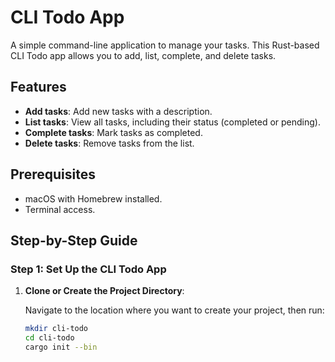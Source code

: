 # CLI Todo App

A simple command-line application to manage your tasks. This Rust-based CLI Todo app allows you to add, list, complete, and delete tasks.

## Features

- **Add tasks**: Add new tasks with a description.
- **List tasks**: View all tasks, including their status (completed or pending).
- **Complete tasks**: Mark tasks as completed.
- **Delete tasks**: Remove tasks from the list.

## Prerequisites

- macOS with Homebrew installed.
- Terminal access.

## Step-by-Step Guide

### Step 1: Set Up the CLI Todo App

1. **Clone or Create the Project Directory**:

   Navigate to the location where you want to create your project, then run:

   ```bash
   mkdir cli-todo
   cd cli-todo
   cargo init --bin
